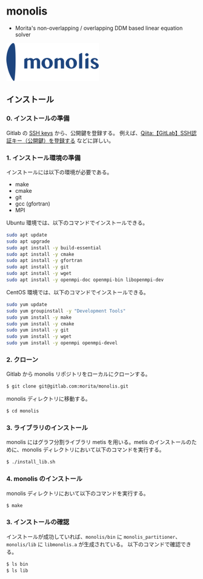# monolis

- Morita's non-overlapping / overlapping DDM based linear equation solver

<img src="./monolis.logo.svg" height=100px>

## インストール

### 0. インストールの準備

Gitlab の [SSH keys](https://gitlab.com/profile/keys) から、公開鍵を登録する。
例えば、[Qiita:【GitLab】SSH認証キー（公開鍵）を登録する](https://qiita.com/CUTBOSS/items/462a2ed28d264aeff7d5) などに詳しい。

### 1. インストール環境の準備

インストールには以下の環境が必要である。

- make
- cmake
- git
- gcc (gfortran)
- MPI

Ubuntu 環境では、以下のコマンドでインストールできる。

```bash
sudo apt update
sudo apt upgrade
sudo apt install -y build-essential
sudo apt install -y cmake
sudo apt install -y gfortran
sudo apt install -y git
sudo apt install -y wget
sudo apt install -y openmpi-doc openmpi-bin libopenmpi-dev
```
CentOS 環境では、以下のコマンドでインストールできる。

```bash
sudo yum update
sudo yum groupinstall -y "Development Tools"
sudo yum install -y make
sudo yum install -y cmake
sudo yum install -y git
sudo yum install -y wget
sudo yum install -y openmpi openmpi-devel
```

### 2. クローン

Gitlab から monolis リポジトリをローカルにクローンする。

```bash
$ git clone git@gitlab.com:morita/monolis.git
```

monolis ディレクトリに移動する。

```bash
$ cd monolis
```

### 3. ライブラリのインストール

monolis にはグラフ分割ライブラリ metis を用いる。metis のインストールのために、monolis ディレクトリにおいて以下のコマンドを実行する。

```bash
$ ./install_lib.sh
```

### 4. monolis のインストール

monolis ディレクトリにおいて以下のコマンドを実行する。

```bash
$ make
```

### 3. インストールの確認

インストールが成功していれば、`monolis/bin` に `monolis_partitioner`、`monolis/lib` に `libmonolis.a` が生成されている。
以下のコマンドで確認できる。

```bash
$ ls bin
$ ls lib
```
